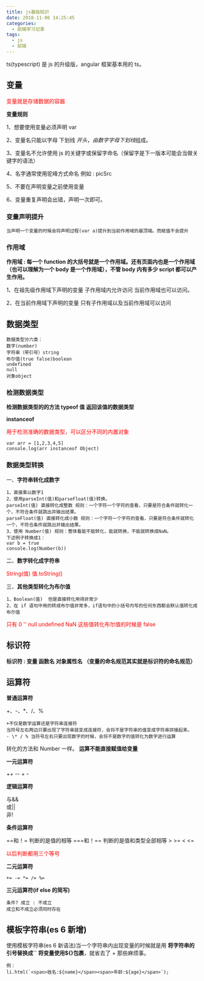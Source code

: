 ```yaml
---
title: js基础知识
date: 2018-11-06 14:25:45
categories:
  - 前端学习记录
tags:
  - js
  - 前端
---
```


ts(typescript) 是 js 的升级版，angular 框架基本用的 ts。

## 变量

<font color=red>变量就是存储数据的容器</font>

**变量规则**

1、想要使用变量必须声明 var

2、变量名只能以字母 下划线 $开头 ，由数字字母下划线$组成。

3、变量名不允许使用 js 的关键字或保留字命名（保留字是下一版本可能会当做关键字的语法）

4、名字通常使用驼峰方式命名 例如 : picSrc

5、不要在声明变量之前使用变量

6、变量重复声明会出错，声明一次即可。

### 变量声明提升

    当声明一个变量的时候会将声明过程(var a)提升到当前作用域的最顶端。而赋值不会提升

### 作用域

**作用域 : 每一个 function 的大括号就是一个作用域。还有页面内也是一个作用域（也可以理解为一个 body 是一个作用域），不管 body 内有多少 script 都可以产生作用。**

1、在祖先级作用域下声明的变量 子作用域内允许访问 当前作用域也可以访问。

2、在当前作用域下声明的变量 只有子作用域以及当前作用域可以访问

## 数据类型

    数据类型分六类：
    数字(number)
    字符串（带引号）string
    布尔值(true false)boolean
    undefined
    null
    对象object

### 检测数据类型

**检测数据类型的的方法 typeof 值 返回该值的数据类型**

**instanceof**

<font color=red>用于检测准确的数据类型，可以区分不同的内置对象</font>

    var arr = [1,2,3,4,5]
    console.log(arr instanceof Object)

### 数据类型转换

一、**字符串转化成数字**

    1、直接乘以数字1
    2、使用parseInt(值)和parseFloat(值)转换。
    parseInt(值) 直接转化成整数 规则：一个字符一个字符的查看，只要是符合条件就转化一个，不符合条件就跳出并输出结果。
    parseFloat(值) 直接转化成小数 规则：一个字符一个字符的查看，只要是符合条件就转化一个，不符合条件就跳出并输出结果。
    3、使用 Number(值) 规则：整体看能不能转化，能就转换，不能就转换成NaN。
    下述例子转换成1：
    var b = true
    console.log(Number(b))

二、**数字转化成字符串**

<font color=red>String(值) 值.toString()
</font>

三、**其他类型转化为布尔值**

    1、Boolean(值)  但是直接转化用得非常少
    2、在 if 语句中用的转成布尔值非常多，if语句中的小括号内写的任何东西都会默认值转化成布尔值

<font color=red>只有 0 '' null undefined NaN 这些值转化布尔值的时候是 false
</font>

## 标识符

**标识符 : 变量 函数名 对象属性名 （变量的命名规范其实就是标识符的命名规范）**

## 运算符

**普通运算符**

+、-、\*、/、%

    +不仅是数学运算还是字符串连接符
    当符号左右两边只要出现了字符串就变成连接符，会将不是字符串的值变成字符串拼接起来。
    - \* / % 当符号左右只要出现数字的时候，会将不是数字的值转化为数字进行运算

转化的方法和 Number 一样。
**运算不能直接赋值给变量**

**一元运算符**

++ -- + -

**逻辑运算符**

与&&  
或||  
非!

**条件运算符**

==和！= 判断的是值的相等
===和！== 判断的是值和类型全部相等 > >= < <=

<font color=red>以后判断都用三个等号</font>

**二元运算符**

    += -= *= /= %=

**三元运算符(if else 的简写)**

    条件? 成立 : 不成立
    成立和不成立必须同时存在

## 模板字符串(es 6 新增)

使用模板字符串(es 6 新语法)当一个字符串内出现变量的时候就是用 **将字符串的引号替换成`` 将变量使用\${}包裹**，就省去了 + 那些麻烦事。

    例：
    li.html(`<span>姓名:${name}</span><span>年龄:${age}</span>`);
